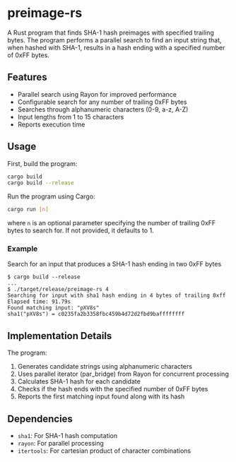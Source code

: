 # preimage-rs

A Rust program that finds SHA-1 hash preimages with specified trailing bytes. The program performs a parallel search to find an input string that, when hashed with SHA-1, results in a hash ending with a specified number of 0xFF bytes.

## Features

- Parallel search using Rayon for improved performance
- Configurable search for any number of trailing 0xFF bytes
- Searches through alphanumeric characters (0-9, a-z, A-Z)
- Input lengths from 1 to 15 characters
- Reports execution time

## Usage

First, build the program:

```bash
cargo build
cargo build --release
```

Run the program using Cargo:

```bash
cargo run [n]
```

where `n` is an optional parameter specifying the number of trailing 0xFF bytes to search for. If not provided, it defaults to 1.

### Example

Search for an input that produces a SHA-1 hash ending in two 0xFF bytes

```shell
$ cargo build --release
...
$ ./target/release/preimage-rs 4
Searching for input with sha1 hash ending in 4 bytes of trailing 0xff
Elapsed time: 91.79s
Found matching input: "pXV8s"
sha1("pXV8s") = c0235fa2b3358fbc459b4d72d2fbd9baffffffff
```

## Implementation Details

The program:

1. Generates candidate strings using alphanumeric characters
2. Uses parallel iterator (par_bridge) from Rayon for concurrent processing
3. Calculates SHA-1 hash for each candidate
4. Checks if the hash ends with the specified number of 0xFF bytes
5. Reports the first matching input found along with its hash

## Dependencies

- `sha1`: For SHA-1 hash computation
- `rayon`: For parallel processing
- `itertools`: For cartesian product of character combinations

